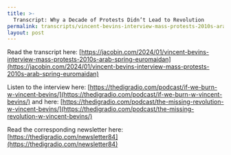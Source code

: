 ```yaml
---
title: >-
  Transcript: Why a Decade of Protests Didn’t Lead to Revolution
permalink: transcripts/vincent-bevins-interview-mass-protests-2010s-arab-spring-euromaidan/
layout: post
---
```


Read the transcript here: [https://jacobin.com/2024/01/vincent-bevins-interview-mass-protests-2010s-arab-spring-euromaidan](https://jacobin.com/2024/01/vincent-bevins-interview-mass-protests-2010s-arab-spring-euromaidan)

Listen to the interview here: [https://thedigradio.com/podcast/if-we-burn-w-vincent-bevins/](https://thedigradio.com/podcast/if-we-burn-w-vincent-bevins/) and here: [https://thedigradio.com/podcast/the-missing-revolution-w-vincent-bevins/](https://thedigradio.com/podcast/the-missing-revolution-w-vincent-bevins/)

Read the corresponding newsletter here: [https://thedigradio.com/newsletter84](https://thedigradio.com/newsletter84)
